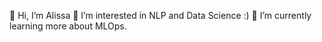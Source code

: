 👋 Hi, I’m Alissa
👀 I’m interested in NLP and Data Science :) 
🌱 I’m currently learning more about MLOps. 
